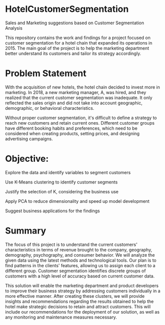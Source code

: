 # HotelCustomerSegmentation
Sales and Marketing suggestions based on Customer Segmentation Analysis 


This repository contains the work and findings for a project focused on customer segmentation for a hotel chain that expanded its operations in 2015. The main goal of the project is to help the marketing department better understand its customers and tailor its strategy accordingly.

# Problem Statement


With the acquisition of new hotels, the hotel chain decided to invest more in marketing. In 2018, a new marketing manager, A, was hired, and they realized that the current customer segmentation was inadequate. It only reflected the sales origin and did not take into account geographic, demographic, or behavioral characteristics.


Without proper customer segmentation, it's difficult to define a strategy to reach new customers and retain current ones. Different customer groups have different booking habits and preferences, which need to be considered when creating products, setting prices, and designing advertising campaigns.

# Objective:


Explore the data and identify variables to segment customers

Use K-Means clustering to identify customer segments

Justify the selection of K, considering the business use

Apply PCA to reduce dimensionality and speed up model development

Suggest business applications for the findings



# Summary



The focus of this project is to understand the current customers' characteristics in terms of revenue brought to the company, geography, demography, psychography, and consumer behavior. We will analyze the given data using the latest methods and technological tools. Our plan is to find patterns in the clients' features, allowing us to assign each client to a different group. Customer segmentation identifies discrete groups of customers with a high level of accuracy based on current customer data.


This solution will enable the marketing department and product developers to improve their business strategy by addressing customers individually in a more effective manner. After creating these clusters, we will provide insights and recommendations regarding the results obtained to help the hotel make strategic decisions to retain and attract customers. This will include our recommendations for the deployment of our solution, as well as any monitoring and maintenance measures necessary.
